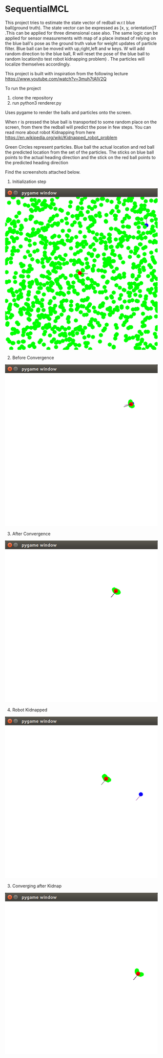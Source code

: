 # SequentialMCL

This project tries to estimate the state vector of redball w.r.t blue ball(ground truth). The state vector can be expressed as [x, y, orientation]T .This can be applied for three dimensional case also. The same logic can be applied for sensor measurements with map of a place instead of relying on the blue ball's pose as the ground truth value for weight updates of particle filter. Blue ball can be moved with up,right,left and w keys. W will add random direction to the blue ball, R will reset the pose of the blue ball to random location(to test robot kidnapping problem) . The particles will localize themselves accordingly.

This project is built with inspiration from the following lecture https://www.youtube.com/watch?v=3muh7tAlV2Q

To run the project 
1) clone the repository
2) run python3 renderer.py

Uses pygame to render the balls and particles onto the screen.

When r is pressed the blue ball is transported to some random place on the screen, from there the redball will predict the pose  in few steps. You can read more about robot Kidnapping from here https://en.wikipedia.org/wiki/Kidnapped_robot_problem


Green Circles represent particles. Blue ball the actual location and red ball the predicted location from the set of the particles. The sticks on blue ball points to the actual heading direction and the stick on the red ball points to the predicted heading direction


Find the screenshots attached below.

1) Initialization step

![Initialization](https://github.com/prathyush90/SequentialMCL/blob/master/Images/Init.png)

2) Before Convergence


![Before Convergence](https://github.com/prathyush90/SequentialMCL/blob/master/Images/beforeconverged.png)

3) After Convergence


![After Convergence](https://github.com/prathyush90/SequentialMCL/blob/master/Images/converged.png)

4) Robot Kidnapped


![kidnapped](https://github.com/prathyush90/SequentialMCL/blob/master/Images/robot_kidnapped.png)

3) Converging after Kidnap


![afterkidnap](https://github.com/prathyush90/SequentialMCL/blob/master/Images/convergingfrom_kidnap.png)
